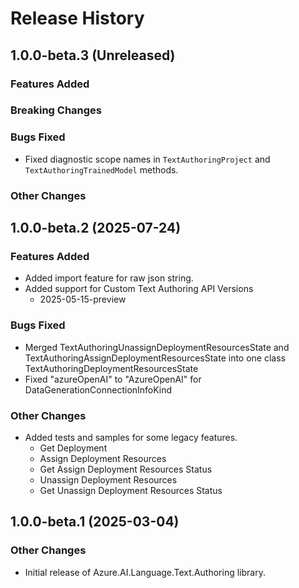 # Release History

## 1.0.0-beta.3 (Unreleased)

### Features Added

### Breaking Changes

### Bugs Fixed

- Fixed diagnostic scope names in `TextAuthoringProject` and `TextAuthoringTrainedModel` methods.

### Other Changes

## 1.0.0-beta.2 (2025-07-24)

### Features Added

- Added import feature for raw json string.
- Added support for Custom Text Authoring API Versions
  - 2025-05-15-preview

### Bugs Fixed

- Merged TextAuthoringUnassignDeploymentResourcesState and TextAuthoringAssignDeploymentResourcesState into one class TextAuthoringDeploymentResourcesState
- Fixed "azureOpenAI" to "AzureOpenAI" for DataGenerationConnectionInfoKind

### Other Changes

- Added tests and samples for some legacy features.
  - Get Deployment
  - Assign Deployment Resources
  - Get Assign Deployment Resources Status
  - Unassign Deployment Resources
  - Get Unassign Deployment Resources Status

## 1.0.0-beta.1 (2025-03-04)

### Other Changes

- Initial release of Azure.AI.Language.Text.Authoring library.
